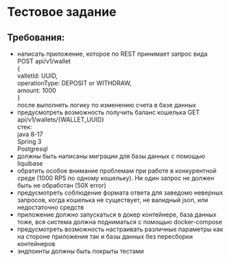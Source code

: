 # Тестовое задание
## Требования: 

- написать приложение, которое по REST принимает запрос вида
POST api/v1/wallet<br>
{<br>
valletId: UUID,<br>
operationType: DEPOSIT or WITHDRAW,<br>
amount: 1000<br>
}<br>
после выполнять логику по изменению счета в базе данных<br>
- предусмотреть возможность получить баланс кошелька
GET api/v1/wallets/{WALLET_UUID}<br>
стек:<br>
java 8-17<br>
Spring 3<br>
Postgresql<br>
- должны быть написаны миграции для базы данных с помощью liquibase
- обратить особое внимание проблемам при работе в конкурентной среде (1000 RPS по
одному кошельку). Ни один запрос не должен быть не обработан (50Х error)
- предусмотреть соблюдение формата ответа для заведомо неверных запросов, когда
кошелька не существует, не валидный json, или недостаточно средств
- приложение должно запускаться в докер контейнере, база данных тоже, вся система
должна подниматься с помощью docker-compose
- предусмотреть возможность настраивать различные параметры как на стороне
приложения так и базы данных без пересборки контейнеров
- эндпоинты должны быть покрыты тестами
